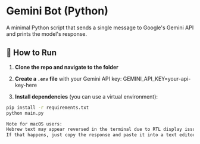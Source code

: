 # Gemini Bot (Python)

A minimal Python script that sends a single message to Google's Gemini API and prints the model's response.

## 🚀 How to Run

1. **Clone the repo and navigate to the folder**
2. **Create a `.env` file** with your Gemini API key:
GEMINI_API_KEY=your-api-key-here

3. **Install dependencies** (you can use a virtual environment):

```bash
pip install -r requirements.txt
python main.py

Note for macOS users:
Hebrew text may appear reversed in the terminal due to RTL display issues.
If that happens, just copy the response and paste it into a text editor — it will display correctly.

